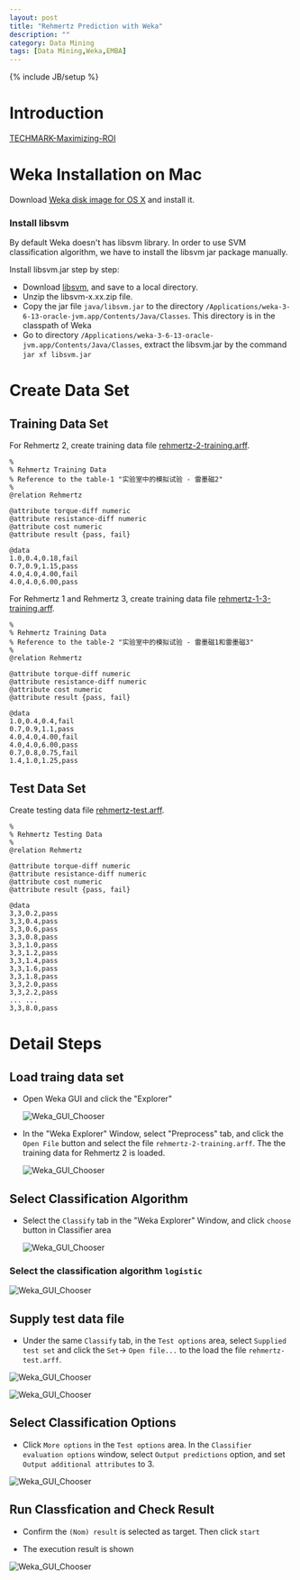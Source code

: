 ```yaml
---
layout: post
title: "Rehmertz Prediction with Weka"
description: ""
category: Data Mining
tags: [Data Mining,Weka,EMBA]
---
```

{% include JB/setup %}

# Introduction
[TECHMARK-Maximizing-ROI](/assets/TECHMARK-Maximizing-ROI.pdf)

<!--
##Rehmertz 2  
![Rehmertz 2](/assets/Rehmertz-2.png "Rehmertz 2")

##Rehmertz 3
![Rehmertz 1-3](/assets/Rehmertz-1-3.png)
-->

# Weka Installation on Mac
Download [Weka disk image for OS X](http://prdownloads.sourceforge.net/weka/weka-3-6-13-oracle-jvm.dmg) and install it.

### Install libsvm
By default Weka doesn't has libsvm library. In order to use SVM classification algorithm, we have to install the libsvm jar package manually. 

Install libsvm.jar step by step:

- Download [libsvm](http://www.csie.ntu.edu.tw/~cjlin/cgi-bin/libsvm.cgi?+http://www.csie.ntu.edu.tw/~cjlin/libsvm+zip), and save to a local directory.
- Unzip the libsvm-x.xx.zip file. 
- Copy the jar file `java/libsvm.jar` to the directory `/Applications/weka-3-6-13-oracle-jvm.app/Contents/Java/Classes`. This directory is in the classpath of Weka
- Go to directory `/Applications/weka-3-6-13-oracle-jvm.app/Contents/Java/Classes`, extract the libsvm.jar by the command `jar xf libsvm.jar`

# Create Data Set

<!--
  怎样在excel中自动生成数据
  http://jingyan.baidu.com/article/a3aad71a86f2dab1fb009688.html
-->

## Training Data Set
For Rehmertz 2, create training data file [rehmertz-2-training.arff](/assets/Rehmertz-2-training.arff).

    %
    % Rehmertz Training Data
    % Reference to the table-1 "实验室中的模拟试验 - 雷墨磁2"
    %
    @relation Rehmertz

    @attribute torque-diff numeric
    @attribute resistance-diff numeric
    @attribute cost numeric
    @attribute result {pass, fail}

    @data
    1.0,0.4,0.18,fail
    0.7,0.9,1.15,pass
    4.0,4.0,4.00,fail
    4.0,4.0,6.00,pass

For Rehmertz 1 and Rehmertz 3, create training data file [rehmertz-1-3-training.arff](Rehmertz-1-3-training.arff).

    %
    % Rehmertz Training Data
    % Reference to the table-2 "实验室中的模拟试验 - 雷墨磁1和雷墨磁3"
    %
    @relation Rehmertz

    @attribute torque-diff numeric
    @attribute resistance-diff numeric
    @attribute cost numeric
    @attribute result {pass, fail}

    @data
    1.0,0.4,0.4,fail
    0.7,0.9,1.1,pass
    4.0,4.0,4.00,fail
    4.0,4.0,6.00,pass
    0.7,0.8,0.75,fail
    1.4,1.0,1.25,pass


## Test Data Set
Create testing data file [rehmertz-test.arff](Rehmertz-2-test.arff).

    %
    % Rehmertz Testing Data
    %
    @relation Rehmertz

    @attribute torque-diff numeric
    @attribute resistance-diff numeric
    @attribute cost numeric
    @attribute result {pass, fail}

    @data
    3,3,0.2,pass
    3,3,0.4,pass
    3,3,0.6,pass
    3,3,0.8,pass
    3,3,1.0,pass
    3,3,1.2,pass
    3,3,1.4,pass
    3,3,1.6,pass
    3,3,1.8,pass
    3,3,2.0,pass
    3,3,2.2,pass
    ... ...
    3,3,8.0,pass


# Detail Steps

## Load traing data set
- Open Weka GUI and click the "Explorer"

    ![Weka_GUI_Chooser](/assets/Weka_GUI_Chooser.png)

- In the "Weka Explorer" Window, select "Preprocess" tab, and click the `Open File` button and select the file `rehmertz-2-training.arff`. The the training data for Rehmertz 2 is loaded.

    ![Weka_GUI_Chooser](/assets/Weka_preprocess.jpg)

## Select Classification Algorithm
- Select the `Classify` tab in the "Weka Explorer" Window, and click `choose` button in Classifier area

    ![Weka_GUI_Chooser](/assets/Weka_choose_classifier.jpg)
    
<!--
### Select the classification algorithm `libSVM` 

![Weka_GUI_Chooser](/assets/libsvm.png)
-->
### Select the classification algorithm `logistic` 

![Weka_GUI_Chooser](/assets/logistic.png)

## Supply test data file
- Under the same `Classify` tab, in the `Test options` area, select `Supplied test set` and click the `Set`-> `Open file...` to the load the file `rehmertz-test.arff`.

![Weka_GUI_Chooser](/assets/supplied-test-set.png)

![Weka_GUI_Chooser](/assets/select-test-data.png)

## Select Classification Options
- Click `More options` in the `Test options` area. In the `Classifier evaluation options` window, select `Output predictions` option, and set `Output additional attributes` to 3.

![Weka_GUI_Chooser](/assets/classification-options.png)

## Run Classfication and Check Result

- Confirm the `(Nom) result` is selected as target. Then click `start`

- The execution result is shown 

![Weka_GUI_Chooser](/assets/logistic-result.png)


